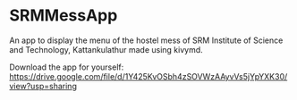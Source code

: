 # SRMMessApp
An app to display the menu of the hostel mess of SRM Institute of Science and Technology, Kattankulathur made using kivymd.

Download the app for yourself: https://drive.google.com/file/d/1Y425KvOSbh4zSOVWzAAyvVs5jYpYXK30/view?usp=sharing
